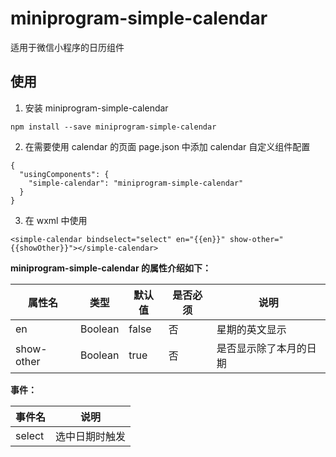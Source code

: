 # miniprogram-simple-calendar

适用于微信小程序的日历组件

## 使用

1. 安装 miniprogram-simple-calendar

```
npm install --save miniprogram-simple-calendar
```

2. 在需要使用 calendar 的页面 page.json 中添加 calendar 自定义组件配置

```
{
  "usingComponents": {
    "simple-calendar": "miniprogram-simple-calendar"
  }
}
```

3. 在 wxml 中使用

```
<simple-calendar bindselect="select" en="{{en}}" show-other="{{showOther}}"></simple-calendar>
```

**miniprogram-simple-calendar 的属性介绍如下：**

| 属性名     | 类型    | 默认值 | 是否必须 | 说明                   |
| ---------- | ------- | ------ | -------- | ---------------------- |
| en         | Boolean | false  | 否       | 星期的英文显示         |
| show-other | Boolean | true   | 否       | 是否显示除了本月的日期 |

**事件：**

| 事件名 | 说明           |
| ------ | -------------- |
| select | 选中日期时触发 |
